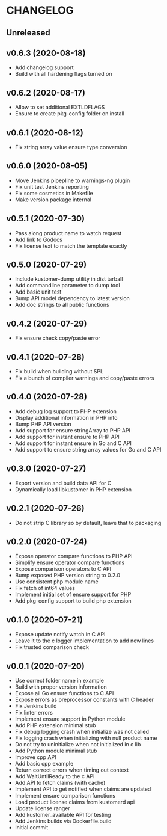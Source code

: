# CHANGELOG

## Unreleased



## v0.6.3 (2020-08-18)

- Add changelog support
- Build with all hardening flags turned on


## v0.6.2 (2020-08-17)

- Allow to set additional EXTLDFLAGS
- Ensure to create pkg-config folder on install


## v0.6.1 (2020-08-12)

- Fix string array value ensure type conversion


## v0.6.0 (2020-08-05)

- Move Jenkins pipepline to warnings-ng plugin
- Fix unit test Jenkins reporting
- Fix some cosmetics in Makefile
- Make version package internal


## v0.5.1 (2020-07-30)

- Pass along product name to watch request
- Add link to Godocs
- Fix license text to match the template exactly


## v0.5.0 (2020-07-29)

- Include kustomer-dump utility in dist tarball
- Add commandline parameter to dump tool
- Add basic unit test
- Bump API model dependency to latest version
- Add doc strings to all public functions


## v0.4.2 (2020-07-29)

- Fix ensure check copy/paste error


## v0.4.1 (2020-07-28)

- Fix build when building without SPL
- Fix a bunch of compiler warnings and copy/paste errors


## v0.4.0 (2020-07-28)

- Add debug log support to PHP extension
- Display additional information in PHP info
- Bump PHP API version
- Add support for ensure stringArray to PHP API
- Add support for instant ensure to PHP API
- Add support for instant ensure in Go and C API
- Add support to ensure string array values for Go and C API


## v0.3.0 (2020-07-27)

- Export version and build data API for C
- Dynamically load libkustomer in PHP extension


## v0.2.1 (2020-07-26)

- Do not strip C library so by default, leave that to packaging


## v0.2.0 (2020-07-24)

- Expose operator compare functions to PHP API
- Simplify ensure operator compare functions
- Expose comparison operators to C API
- Bump exposed PHP version string to 0.2.0
- Use consistent php module name
- Fix fetch of int64 values
- Implement initial set of ensure support for PHP
- Add pkg-config support to build php extension


## v0.1.0 (2020-07-21)

- Expose update notify watch in C API
- Leave it to the c logger implementation to add new lines
- Fix trusted comparison check


## v0.0.1 (2020-07-20)

- Use correct folder name in example
- Build with proper version information
- Expose all Go ensure functions to C API
- Expose errors as preprocessor constants with C header
- Fix Jenkins build
- Fix linter errors
- Implement ensure support in Python module
- Add PHP extension minimal stub
- Fix debug logging crash when initialize was not called
- Fix logging crash when initializing with null product name
- Do not try to uninitialize when not initialized in c lib
- Add Python module minimal stub
- Improve cpp API
- Add basic cpp example
- Return correct errors when timing out context
- Add WaitUntilReady to the c API
- Add API to fetch claims (with cache)
- Implement API to get notified when claims are updated
- Implement ensure comparison functions
- Load product license claims from kustomerd api
- Update license ranger
- Add kustomer_available API for testing
- Add Jenkins builds via Dockerfile.build
- Initial commit

